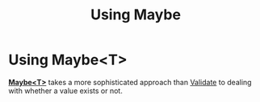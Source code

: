 ﻿---
uid: using_maybe.md
title: Using Maybe<T>
---
# Using Maybe&lt;T&gt;

**[Maybe&lt;T&gt;](xref:Existential.Maybe`1)** takes a more sophisticated 
approach than [Validate](xref:Existential.Validate) to dealing with whether a value exists or not.

